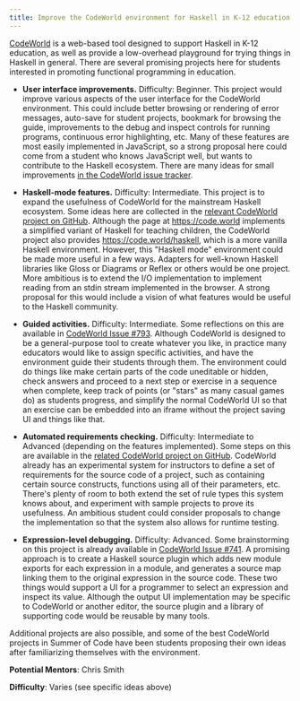 ```yaml
---
title: Improve the CodeWorld environment for Haskell in K-12 education
---
```


[CodeWorld](http://code.world) is a web-based tool designed to support Haskell in K-12 education, as well as provide a low-overhead playground for trying things in Haskell in general.  There are several promising projects here for students interested in promoting functional programming in education.

* **User interface improvements.** Difficulty: Beginner.  This project would improve various aspects of the user interface for the CodeWorld environment.  This could include better browsing or rendering of error messages, auto-save for student projects, bookmark for browsing the guide, improvements to the debug and inspect controls for running programs, continuous error highlighting, etc.  Many of these features are most easily implemented in JavaScript, so a strong proposal here could come from a student who knows JavaScript well, but wants to contribute to the Haskell ecosystem.  There are many ideas for small improvements [in the CodeWorld issue tracker](https://github.com/google/codeworld/issues?utf8=%E2%9C%93&q=is%3Aopen+is%3Aissue+label%3Aenhancement+-label%3Afunblocks).

* **Haskell-mode features.** Difficulty: Intermediate.  This project is to expand the usefulness of CodeWorld for the mainstream Haskell ecosystem.  Some ideas here are collected in the [relevant CodeWorld project on GitHub](https://github.com/google/codeworld/projects/8).  Although the page at https://code.world implements a simplified variant of Haskell for teaching children, the CodeWorld project also provides https://code.world/haskell, which is a more vanilla Haskell environment.  However, this "Haskell mode" environment could be made more useful in a few ways.  Adapters for well-known Haskell libraries like Gloss or Diagrams or Reflex or others would be one project.  More ambitious is to extend the I/O implementation to implement reading from an stdin stream implemented in the browser.  A strong proposal for this would include a vision of what features would be useful to the Haskell community.

* **Guided activities.** Difficulty: Intermediate.  Some reflections on this are available in [CodeWorld Issue #793](https://github.com/google/codeworld/issues/793).  Although CodeWorld is designed to be a general-purpose tool to create whatever you like, in practice many educators would like to assign specific activities, and have the environment guide their students through them.  The environment could do things like make certain parts of the code uneditable or hidden, check answers and proceed to a next step or exercise in a sequence when complete, keep track of points (or "stars" as many casual games do) as students progress, and simplify the normal CodeWorld UI so that an exercise can be embedded into an iframe without the project saving UI and things like that.

* **Automated requirements checking.** Difficulty: Intermediate to Advanced (depending on the features implemented).  Some steps on this are available in the [related CodeWorld project on GitHub](https://github.com/google/codeworld/projects/9).  CodeWorld already has an experimental system for instructors to define a set of requirements for the source code of a project, such as containing certain source constructs, functions using all of their parameters, etc.  There's plenty of room to both extend the set of rule types this system knows about, and experiment with sample projects to prove its usefulness.  An ambitious student could consider proposals to change the implementation so that the system also allows for runtime testing.

* **Expression-level debugging.**  Difficulty: Advanced.  Some brainstorming on this project is already available in [CodeWorld Issue #741](https://github.com/google/codeworld/issues/741).  A promising approach is to create a Haskell source plugin which adds new module exports for each expression in a module, and generates a source map linking them to the original expression in the source code.  These two things would support a UI for a programmer to select an expression and inspect its value.  Although the output UI implementation may be specific to CodeWorld or another editor, the source plugin and a library of supporting code would be reusable by many tools.

Additional projects are also possible, and some of the best CodeWorld projects in Summer of Code have been students proposing their own ideas after familiarizing themselves with the environment.

**Potential Mentors**: Chris Smith

**Difficulty**: Varies (see specific ideas above)

